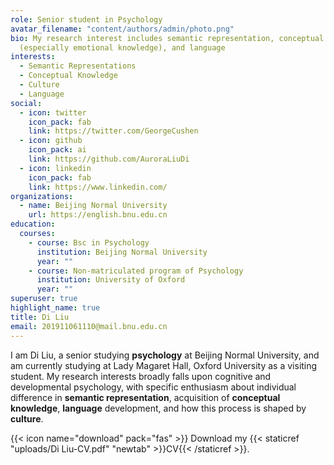 ```yaml
---
role: Senior student in Psychology
avatar_filename: "content/authors/admin/photo.png"
bio: My research interest includes semantic representation, conceptual knowledge
  (especially emotional knowledge), and language
interests:
  - Semantic Representations
  - Conceptual Knowledge
  - Culture
  - Language
social:
  - icon: twitter
    icon_pack: fab
    link: https://twitter.com/GeorgeCushen
  - icon: github
    icon_pack: ai
    link: https://github.com/AuroraLiuDi
  - icon: linkedin
    icon_pack: fab
    link: https://www.linkedin.com/
organizations:
  - name: Beijing Normal University
    url: https://english.bnu.edu.cn
education:
  courses:
    - course: Bsc in Psychology
      institution: Beijing Normal University
      year: ""
    - course: Non-matriculated program of Psychology
      institution: University of Oxford
      year: ""
superuser: true
highlight_name: true
title: Di Liu
email: 201911061110@mail.bnu.edu.cn
---
```

I am Di Liu, a senior studying **psychology** at Beijing Normal University, and am currently studying at Lady Magaret Hall, Oxford University as a visiting student. My research  interests broadly falls upon cognitive and developmental psychology, with specific enthusiasm about individual difference in **semantic representation**, acquisition of **conceptual knowledge**, **language** development, and how this process is shaped by **culture**.

{{< icon name="download" pack="fas" >}} Download my {{< staticref "uploads/Di Liu-CV.pdf" "newtab" >}}CV{{< /staticref >}}.
